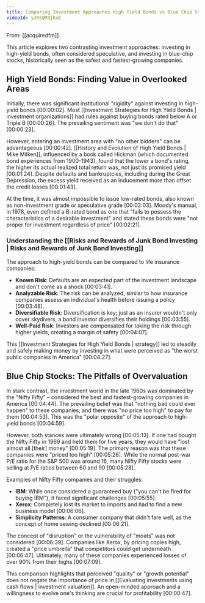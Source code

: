 ```yaml
---
title: Comparing Investment Approaches High Yield Bonds vs Blue Chip Stocks
videoId: yJRSQM3jKxE
---
```


From: [[acquiredfm]] <br/> 

This article explores two contrasting investment approaches: investing in high-yield bonds, often considered speculative, and investing in blue-chip stocks, historically seen as the safest and fastest-growing companies.

## High Yield Bonds: Finding Value in Overlooked Areas

Initially, there was significant institutional "rigidity" against investing in high-yield bonds <a class="yt-timestamp" data-t="00:00:02">[00:00:02]</a>. Most [[Investment Strategies for High Yield Bonds | investment organizations]] had rules against buying bonds rated below A or Triple B <a class="yt-timestamp" data-t="00:00:26">[00:00:26]</a>. The prevailing sentiment was "we don't do that" <a class="yt-timestamp" data-t="00:00:23">[00:00:23]</a>.

However, entering an investment area with "no other bidders" can be advantageous <a class="yt-timestamp" data-t="00:00:42">[00:00:42]</a>. [[History and Evolution of High Yield Bonds | Mike Milken]], influenced by a book called Hickman (which documented bond experiences from 1900-1943), found that the lower a bond's rating, the higher its actual realized total return was, not just its promised yield <a class="yt-timestamp" data-t="00:01:24">[00:01:24]</a>. Despite defaults and bankruptcies, including during the Great Depression, the excess yield received as an inducement more than offset the credit losses <a class="yt-timestamp" data-t="00:01:43">[00:01:43]</a>.

At the time, it was almost impossible to issue low-rated bonds, also known as non-investment grade or speculative grade <a class="yt-timestamp" data-t="00:02:03">[00:02:03]</a>. Moody's manual, in 1978, even defined a B-rated bond as one that "fails to possess the characteristics of a desirable investment" and stated these bonds were "not proper for investment regardless of price" <a class="yt-timestamp" data-t="00:02:21">[00:02:21]</a>.

### Understanding the [[Risks and Rewards of Junk Bond Investing | Risks and Rewards of Junk Bond Investing]]

The approach to high-yield bonds can be compared to life insurance companies:
*   **Known Risk**: Defaults are an expected part of the investment landscape and don't come as a shock <a class="yt-timestamp" data-t="00:03:41">[00:03:41]</a>.
*   **Analyzable Risk**: The risk can be analyzed, similar to how insurance companies assess an individual's health before issuing a policy <a class="yt-timestamp" data-t="00:03:48">[00:03:48]</a>.
*   **Diversifiable Risk**: Diversification is key; just as an insurer wouldn't only cover skydivers, a bond investor diversifies their holdings <a class="yt-timestamp" data-t="00:03:55">[00:03:55]</a>.
*   **Well-Paid Risk**: Investors are compensated for taking the risk through higher yields, creating a margin of safety <a class="yt-timestamp" data-t="00:04:07">[00:04:07]</a>.

This [[Investment Strategies for High Yield Bonds | strategy]] led to steadily and safely making money by investing in what were perceived as "the worst public companies in America" <a class="yt-timestamp" data-t="00:04:27">[00:04:27]</a>.

## Blue Chip Stocks: The Pitfalls of Overvaluation

In stark contrast, the investment world in the late 1960s was dominated by the "Nifty Fifty" – considered the best and fastest-growing companies in America <a class="yt-timestamp" data-t="00:04:44">[00:04:44]</a>. The prevailing belief was that "nothing bad could ever happen" to these companies, and there was "no price too high" to pay for them <a class="yt-timestamp" data-t="00:04:53">[00:04:53]</a>. This was the "polar opposite" of the approach to high-yield bonds <a class="yt-timestamp" data-t="00:04:59">[00:04:59]</a>.

However, both stances were ultimately wrong <a class="yt-timestamp" data-t="00:05:13">[00:05:13]</a>. If one had bought the Nifty Fifty in 1969 and held them for five years, they would have "lost almost all [their] money" <a class="yt-timestamp" data-t="00:05:19">[00:05:19]</a>. The primary reason was that these companies were "priced too high" <a class="yt-timestamp" data-t="00:05:26">[00:05:26]</a>. While the normal post-war P/E ratio for the S&P 500 was around 16, many Nifty Fifty stocks were selling at P/E ratios between 60 and 90 <a class="yt-timestamp" data-t="00:05:28">[00:05:28]</a>.

Examples of Nifty Fifty companies and their struggles:
*   **IBM**: While once considered a guaranteed buy ("you can't be fired for buying IBM"), it faced significant challenges <a class="yt-timestamp" data-t="00:05:55">[00:05:55]</a>.
*   **Xerox**: Completely lost its market to imports and had to find a new business model <a class="yt-timestamp" data-t="00:06:06">[00:06:06]</a>.
*   **Simplicity Patterns**: A consumer company that didn't fare well, as the concept of home sewing declined <a class="yt-timestamp" data-t="00:06:21">[00:06:21]</a>.

The concept of "disruption" or the vulnerability of "moats" was not considered <a class="yt-timestamp" data-t="00:06:39">[00:06:39]</a>. Companies like Xerox, by pricing copies high, created a "price umbrella" that competitors could get underneath <a class="yt-timestamp" data-t="00:06:47">[00:06:47]</a>. Ultimately, many of these companies experienced losses of over 90% from their highs <a class="yt-timestamp" data-t="00:07:09">[00:07:09]</a>.

This comparison highlights that perceived "quality" or "growth potential" does not negate the importance of price in [[Evaluating investments using cash flows | investment valuation]]. An open-minded approach and a willingness to evolve one's thinking are crucial for profitability <a class="yt-timestamp" data-t="00:00:47">[00:00:47]</a>.